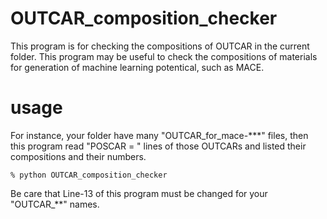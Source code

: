 # OUTCAR_composition_checker

This program is for checking the compositions of OUTCAR in the current folder. This program may be useful to check the compositions of materials for generation of machine learning potentical, such as MACE.

# usage
For instance, your folder have many "OUTCAR_for_mace-***" files, then this program read "POSCAR = " lines of those OUTCARs and listed their compositions and their numbers.

``` % python OUTCAR_composition_checker ```

Be care that Line-13 of this program must be changed for your "OUTCAR_**" names.

